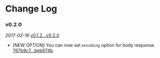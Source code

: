 # Change Log

### v0.2.0

 _2017-02-16_ [v0.1.2...v0.2.0](https://github.com/protocoolmx/toget/compare/v0.1.2...v0.2.0)

* [NEW OPTION] You can now set `encoding` option for body response. [767b9c7...beb674b](https://github.com/protocoolmx/toget/compare/767b9c7...beb674b).
